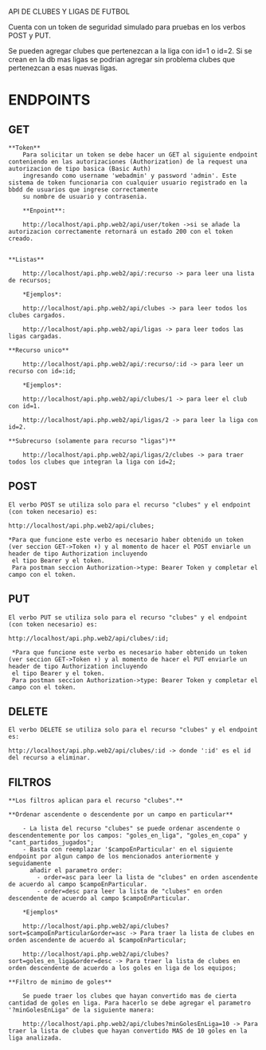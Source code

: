 API DE CLUBES Y LIGAS DE FUTBOL

Cuenta con un token de seguridad simulado para pruebas en los verbos POST y PUT. 

Se pueden agregar clubes que pertenezcan a la liga con id=1 o id=2. Si se crean en la db mas ligas se podrian agregar sin problema clubes que pertenezcan a esas nuevas ligas.


# ENDPOINTS

## GET

    **Token**
        Para solicitar un token se debe hacer un GET al siguiente endpoint conteniendo en las autorizaciones (Authorization) de la request una autorizacion de tipo basica (Basic Auth)
        ingresando como username 'webadmin' y password 'admin'. Este sistema de token funcionaria con cualquier usuario registrado en la bbdd de usuarios que ingrese correctamente
        su nombre de usuario y contrasenia.
        
        **Enpoint**:

        http://localhost/api.php.web2/api/user/token ->si se añade la autorizacion correctamente retornará un estado 200 con el token creado.

       
    **Listas**

        http://localhost/api.php.web2/api/:recurso -> para leer una lista de recursos;

        *Ejemplos*:

        http://localhost/api.php.web2/api/clubes -> para leer todos los clubes cargados.

        http://localhost/api.php.web2/api/ligas -> para leer todos las ligas cargadas.

    **Recurso unico**

        http://localhost/api.php.web2/api/:recurso/:id -> para leer un recurso con id=:id;

        *Ejemplos*:

        http://localhost/api.php.web2/api/clubes/1 -> para leer el club con id=1.

        http://localhost/api.php.web2/api/ligas/2 -> para leer la liga con id=2.

    **Subrecurso (solamente para recurso "ligas")**

        http://localhost/api.php.web2/api/ligas/2/clubes -> para traer todos los clubes que integran la liga con id=2;

## POST
    El verbo POST se utiliza solo para el recurso "clubes" y el endpoint (con token necesario) es:

    http://localhost/api.php.web2/api/clubes;

    *Para que funcione este verbo es necesario haber obtenido un token (ver seccion GET->Token ⬆) y al momento de hacer el POST enviarle un header de tipo Authorization incluyendo 
     el tipo Bearer y el token.
     Para postman seccion Authorization->type: Bearer Token y completar el campo con el token.

## PUT
    El verbo PUT se utiliza solo para el recurso "clubes" y el endpoint (con token necesario) es:

    http://localhost/api.php.web2/api/clubes/:id;

     *Para que funcione este verbo es necesario haber obtenido un token (ver seccion GET->Token ⬆) y al momento de hacer el PUT enviarle un header de tipo Authorization incluyendo 
     el tipo Bearer y el token.
     Para postman seccion Authorization->type: Bearer Token y completar el campo con el token.

## DELETE

    El verbo DELETE se utiliza solo para el recurso "clubes" y el endpoint es:

    http://localhost/api.php.web2/api/clubes/:id -> donde ':id' es el id del recurso a eliminar.

## FILTROS

    **Los filtros aplican para el recurso "clubes".**

    **Ordenar ascendente o descendente por un campo en particular**

        - La lista del recurso "clubes" se puede ordenar ascendente o descendentemente por los campos: "goles_en_liga", "goles_en_copa" y "cant_partidos_jugados";
        - Basta con reemplazar '$campoEnParticular' en el siguiente endpoint por algun campo de los mencionados anteriormente y seguidamente
          añadir el parametro order:
            - order=asc para leer la lista de "clubes" en orden ascendente de acuerdo al campo $campoEnParticular.
            - order=desc para leer la lista de "clubes" en orden descendente de acuerdo al campo $campoEnParticular.

        *Ejemplos*

        http://localhost/api.php.web2/api/clubes?sort=$campoEnParticular&order=asc -> Para traer la lista de clubes en orden ascendente de acuerdo al $campoEnParticular;

        http://localhost/api.php.web2/api/clubes?sort=goles_en_liga&order=desc -> Para traer la lista de clubes en orden descendente de acuerdo a los goles en liga de los equipos;

    **Filtro de minimo de goles**

        Se puede traer los clubes que hayan convertido mas de cierta cantidad de goles en liga. Para hacerlo se debe agregar el parametro '?minGolesEnLiga" de la siguiente manera:

        http://localhost/api.php.web2/api/clubes?minGolesEnLiga=10 -> Para traer la lista de clubes que hayan convertido MAS de 10 goles en la liga analizada.











